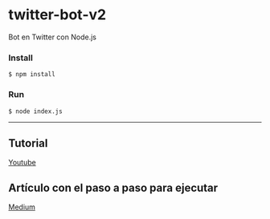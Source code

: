 # twitter-bot-v2
Bot en Twitter con Node.js

### Install

```
$ npm install
```

### Run

```
$ node index.js
```

<hr>

## Tutorial

[Youtube](https://youtu.be/XhkB5_ueb3M)

## Artículo con el paso a paso para ejecutar

[Medium](https://medium.com/@dan.avila7/bot-en-twitter-con-nodejs-ccc35a8914ca)


